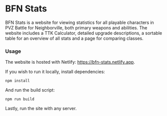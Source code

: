 # BFN Stats

BFN Stats is a website for viewing statistics for all playable characters in PVZ Battle for Neighborville, both primary weapons and abilities. The website includes a TTK Calculator, detailed upgrade descriptions, a sortable table for an overview of all stats and a page for comparing classes.

### Usage

The website is hosted with Netlify: https://bfn-stats.netlify.app.

If you wish to run it locally, install dependencies:

	npm install

And run the build script:

	npm run build

Lastly, run the site with any server.